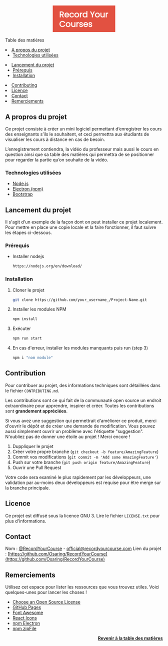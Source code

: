 <div id="top"></div>

<!-- Mettre linkedin twitter contributing etc  -->


<!-- PROJECT LOGO -->
<div align="center">
  <p>
    <img style="width:200px; height;70px;" src="./project/frontend/images/recordYourCourse.png">
  </p>
  <p align="center">
  </p>
</div>


<!-- TABLE OF CONTENTS -->
<div>
  <summary>Table des matières</summary>
  <ol></ol>
    <li>
      <a href="#about-the-project">A propos du projet</a>
      <ul>
        <li><a href="#technos">Technologies utilisées</a></li>
      </ul>
    </li>
    <li>
      <a href="#getting-started">Lancement du projet</a>
      <ul>
        <li><a href="#prerequisites">Prérequis</a></li>
        <li><a href="#installation">Installation</a></li>
      </ul>
    </li>
    <li><a href="#contributing">Contributing</a></li>
    <li><a href="#license">Licence</a></li>
    <li><a href="#contact">Contact</a></li>
    <li><a href="#acknowledgments">Remerciements</a></li>
  </ol>
</div>

<!-- A PROPOS DU PROJET -->
<div id="about-the-project"></div>

## A propros du projet

Ce projet consiste à créer un mini logiciel permettant d’enregistrer les cours des enseignants s’ils le souhaitent, et ceci permettra aux étudiants de visualiser les cours à distance en cas de besoin.

L’enregistrement contiendra, la vidéo du professeur mais aussi le cours en question ainsi que sa table des matières qui permettra de se positionner pour regarder la partie qu’on souhaite de la vidéo.


<div id="technos"></div>

### Technologies utilisées

* [Node.js](https://nodejs.org/)
* [Electron (npm)](https://www.npmjs.com/package/electron)
* [Bootstrap](https://getbootstrap.com)

<!-- LANCEMENT -->
<div id="getting-started"></div>

## Lancement du projet

Il s'agit d'un exemple de la façon dont on peut installer ce projet localement.
Pour mettre en place une copie locale et la faire fonctionner, il faut suivre les étapes ci-dessous.

<div id="prerequisites"></div>

### Prérequis

* Installer nodejs
  ```sh
  https://nodejs.org/en/download/
  ```

<div id="installation"></div>

### Installation

1. Cloner le projet
   ```sh
   git clone https://github.com/your_username_/Project-Name.git
   ```
2. Installer les modules NPM
   ```sh
   npm install
   ```
3. Exécuter
   ```sh
   npm run start
   ```
4. En cas d'erreur, installer les modules manquants puis run (step 3)
   ```sh
   npm i "nom module"
   ```

<!-- CONTRIBUTION -->
<div id="contributing"></div>

## Contribution

Pour contribuer au projet, des informations techniques sont détaillées dans le fichier `CONTRIBUTING.md`.

Les contributions sont ce qui fait de la communauté open source un endroit extraordinaire pour apprendre, inspirer et créer. Toutes les contributions sont **grandement appréciées**.

Si vous avez une suggestion qui permettrait d'améliorer ce produit, merci d'ouvrir le dépôt et de créer une demande de modification. Vous pouvez aussi simplement ouvrir un problème avec l'étiquette 
"suggestion".
N'oubliez pas de donner une étoile au projet ! Merci encore !

1. Duppliquer le projet
2. Créer votre propre branche (`git checkout -b feature/AmazingFeature`)
3. Commit vos modifications (`git commit -m 'Add some AmazingFeature'`)
4. Push sur votre branche (`git push origin feature/AmazingFeature`)
5. Ouvrir une Pull Request

Votre code sera examiné le plus rapidement par les développeurs, une validation par au-moins deux
développeurs est requise pour être merge sur la branche principale.


<!-- LICENCE -->
<div id="license"></div>

## Licence

Ce projet est diffusé sous la licence GNU 3.
Lire le fichier `LICENSE.txt` pour plus d'informations.


<!-- CONTACT -->
<div id="contact"></div>

## Contact

Nom :  [@RecordYourCourse](https://twitter.com/) - official@recordyourcourse.com
Lien du projet : [https://github.com/Osaring/RecordYourCourse](https://github.com/Osaring/RecordYourCourse)

<!-- REMERCIEMENTS -->
## Remerciements
<div id="acknowledgments"></div>

Utilisez cet espace pour lister les ressources que vous trouvez utiles. Voici quelques-unes pour lancer les choses !

* [Choose an Open Source License](https://choosealicense.com)
* [GitHub Pages](https://pages.github.com)
* [Font Awesome](https://fontawesome.com)
* [React Icons](https://react-icons.github.io/react-icons/search)
* [npm Electron](https://electronjs.org)
* [npm zipFile](https://www.npmjs.com/package/jszip)

<p align="right"><a href="#top"><b>Revenir à la table des matières</b></a></p>